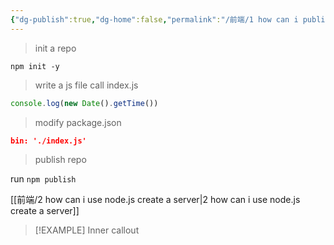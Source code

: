 ```yaml
---
{"dg-publish":true,"dg-home":false,"permalink":"/前端/1 how can i publish a package to npm/","dgPassFrontmatter":true,"noteIcon":"2"}
---
```



>init a repo

`npm init -y`


>write a  js file call index.js


```js
console.log(new Date().getTime())
```

>modify package.json

```json
bin: './index.js'
```

>publish repo


run `npm publish `

[[前端/2 how can i use node.js create a server\|2 how can i use node.js create a server]]

 > [!EXAMPLE] Inner callout

<script src="https://utteranc.es/client.js"
        repo="BB-Code/digitalgarden"
        issue-term="pathname"
        theme="github-dark-orange"
        crossorigin="anonymous"
        async>
</script>